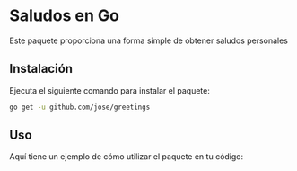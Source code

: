 # Saludos en Go

Este paquete proporciona una forma simple de obtener saludos personales

## Instalación
Ejecuta el siguiente comando para instalar el paquete:
``` bash
go get -u github.com/jose/greetings
```





## Uso
Aquí tiene un ejemplo de cómo utilizar el paquete en tu código:


